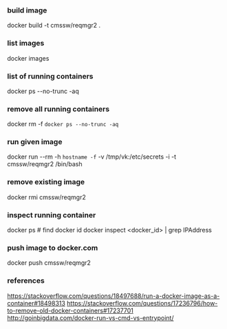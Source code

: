 

### build image
docker build -t cmssw/reqmgr2 .

### list images
docker images

### list of running containers
docker ps --no-trunc -aq

### remove all running containers
docker rm -f `docker ps --no-trunc -aq`

### run given image
docker run --rm -h `hostname -f` -v /tmp/vk:/etc/secrets -i -t cmssw/reqmgr2 /bin/bash

### remove existing image
docker rmi cmssw/reqmgr2

### inspect running container
docker ps # find docker id
docker inspect <docker_id> | grep IPAddress

### push image to docker.com
docker push cmssw/reqmgr2

### references
https://stackoverflow.com/questions/18497688/run-a-docker-image-as-a-container#18498313
https://stackoverflow.com/questions/17236796/how-to-remove-old-docker-containers#17237701
http://goinbigdata.com/docker-run-vs-cmd-vs-entrypoint/
